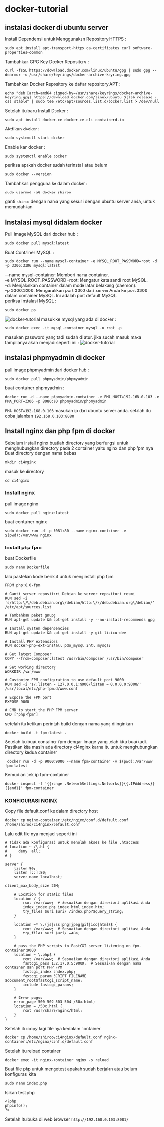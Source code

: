 # docker-tutorial  
## instalasi docker di ubuntu server  
Install Dependensi untuk Menggunakan Repository HTTPS :
```
sudo apt install apt-transport-https ca-certificates curl software-properties-common
```
Tambahkan GPG Key Docker Repository :
```
curl -fsSL https://download.docker.com/linux/ubuntu/gpg | sudo gpg --dearmor -o /usr/share/keyrings/docker-archive-keyring.gpg
```
Tambahkan Docker Repository ke daftar repository APT :
```
echo "deb [arch=amd64 signed-by=/usr/share/keyrings/docker-archive-keyring.gpg] https://download.docker.com/linux/ubuntu $(lsb_release -cs) stable" | sudo tee /etc/apt/sources.list.d/docker.list > /dev/null
```
Setelah itu baru Install Docker :
```
sudo apt install docker-ce docker-ce-cli containerd.io
```
Aktfikan docker :
```
sudo systemctl start docker
```
Enable kan docker :
```
sudo systemctl enable docker
```
periksa apakah docker sudah terinstall atau belum :
```
sudo docker --version
```
Tambahkan pengguna ke dalam docker :
```
sudo usermod -aG docker shiroo
```
ganti `shiroo` dengan nama yang sesuai dengan ubuntu server anda, untuk memudahkan  

## Instalasi mysql didalam docker  
Pull Image MySQL dari docker hub :
```
sudo docker pull mysql:latest
```
Buat Container MySQL :
```
sudo docker run --name mysql-container -e MYSQL_ROOT_PASSWORD=root -d -p 3306:3306 mysql:latest
```
--name mysql-container: Memberi nama container.  
-e MYSQL_ROOT_PASSWORD=root: Mengatur kata sandi root MySQL.    
-d: Menjalankan container dalam mode latar belakang (daemon).  
-p 3306:3306: Mengarahkan port 3306 dari server Anda ke port 3306 dalam container MySQL. Ini adalah port default MySQL.  
periksa Instalasi MySQL :
```
sudo docker ps
```
![docker-tutorial](image/1.jpg)
masuk ke mysql yang ada di docker :
```
sudo docker exec -it mysql-container mysql -u root -p
```
masukan password yang tadi sudah di atur. jika sudah masuk maka tampilanya akan menjadi seperti ini :
![docker-tutorial](image/2.jpg)
## instalasi phpmyadmin di docker
pull image phpmyadmin dari docker hub :
```
sudo docker pull phpmyadmin/phpmyadmin
```
buat container phpmyadmin :
```
docker run -d --name phpmyadmin-container -e PMA_HOST=192.168.0.103 -e PMA_PORT=3306 -p 8080:80 phpmyadmin/phpmyadmin
```
`PMA_HOST=192.168.0.103` masukan ip dari ubuntu server anda. setalah itu coba jalankan `192.168.0.103:8080`

## Install nginx dan php fpm di  docker

Sebelum install nginx buatlah directory yang berfungsi untuk menghubungkan directory pada 2 container yaitu nginx dan php fpm nya
Buat directory dengan nama bebas
```
mkdir ci4nginx
```
masuk ke directory
```
cd ci4nginx
```
### Install nginx
pull image nginx 
```
sudo docker pull nginx:latest
```

buat container nginx
```
sudo docker run -d -p 8081:80 --name nginx-container -v $(pwd):/var/www nginx
```
### Install php fpm
buat Dockerfile
```
sudo nano Dockerfile
```
lalu pastekan kode berikut untuk menginstall php fpm
```
FROM php:8.0-fpm

# Ganti server repositori Debian ke server repositori resmi
RUN sed -i 's/http:\/\/deb.debian.org\/debian/http:\/\/deb.debian.org\/debian/' /etc/apt/sources.list

# Tambahkan paket gnupg
RUN apt-get update && apt-get install -y --no-install-recommends gpg

# Install system dependencies
RUN apt-get update && apt-get install -y git libicu-dev

# Install PHP extensions
RUN docker-php-ext-install pdo_mysql intl mysqli

# Get latest Composer
COPY --from=composer:latest /usr/bin/composer /usr/bin/composer

# Set working directory
WORKDIR /var/www

# Customize FPM configuration to use default port 9000
RUN sed -i 's/;listen = 127.0.0.1:9000/listen = 0.0.0.0:9000/' /usr/local/etc/php-fpm.d/www.conf

# Expose the FPM port
EXPOSE 9000

# CMD to start the PHP FPM server
CMD ["php-fpm"]
```
setelah itu ketikan perintah build dengan nama yang diinginkan
```
docker build -t fpm:latest .
```
Setelah itu buat container fpm dengan image yang telah kita buat tadi. Pastikan kita masih ada directory ci4nginx karna itu untuk menghubungkan directory kedua container
```
 docker run -d -p 9000:9000 --name fpm-container -v $(pwd):/var/www fpm:latest
```
Kemudian cek ip fpm-container
```
docker inspect -f '{{range .NetworkSettings.Networks}}{{.IPAddress}}{{end}}' fpm-container
```

### KONFIGURASI NGINX
Copy file default.conf ke dalam directory host
```
docker cp nginx-container:/etc/nginx/conf.d/default.conf /home/shiroo/ci4nginx/default.conf
```
Lalu edit file nya menjadi seperti ini
```
# Tidak ada konfigurasi untuk menolak akses ke file .htaccess
# location ~ /\.ht {
#     deny  all;
# }

server {
    listen 80;
    listen [::]:80;
    server_name localhost;

client_max_body_size 20M;

    # Location for static files
    location / {
        root /var/www;  # Sesuaikan dengan direktori aplikasi Anda
        index index.php index.html index.htm;
        try_files $uri $uri/ /index.php?$query_string;
    }

    location ~* \.(js|css|png|jpeg|gif|ico|html)$ {
        root /var/www;  # Sesuaikan dengan direktori aplikasi Anda
        try_files $uri $uri/ =404;
    }

    # pass the PHP scripts to FastCGI server listening on fpm-container:9000
    location ~ \.php$ {
        root /var/www;  # Sesuaikan dengan direktori aplikasi Anda
        fastcgi_pass 172.17.0.5:9000;  # Sesuaikan dengan nama container dan port PHP FPM
        fastcgi_index index.php;
        fastcgi_param SCRIPT_FILENAME $document_root$fastcgi_script_name;
        include fastcgi_params;
    }

    # Error pages
    error_page 500 502 503 504 /50x.html;
    location = /50x.html {
        root /usr/share/nginx/html;
    }
}
```
Setelah itu copy lagi file nya kedalam container
```
docker cp /home/shiroo/ci4nginx/default.conf nginx-container:/etc/nginx/conf.d/default.conf
```
Setelah itu reload container
```
docker exec -it nginx-container nginx -s reload
```
Buat file php untuk mengetest apakah sudah berjalan atau belum konfigurasi kita
```
sudo nano index.php
```
Isikan test php
```
<?php
phpinfo();
?>
```
Setelah itu buka di web browser `http://192.168.0.103:8081/`




